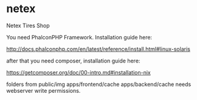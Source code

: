 netex
=====

Netex Tires Shop

You need PhalconPHP Framework.
Installation guide here:

http://docs.phalconphp.com/en/latest/reference/install.html#linux-solaris

after that you need composer, installation guide here:

https://getcomposer.org/doc/00-intro.md#installation-nix

folders from 
    public/img
    apps/frontend/cache
    apps/backend/cache
needs webserver write permissions.

